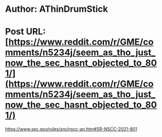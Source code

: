 # Author: AThinDrumStick
# Post URL: [https://www.reddit.com/r/GME/comments/n5234j/seem_as_tho_just_now_the_sec_hasnt_objected_to_801/](https://www.reddit.com/r/GME/comments/n5234j/seem_as_tho_just_now_the_sec_hasnt_objected_to_801/)


https://www.sec.gov/rules/sro/nscc-an.htm#SR-NSCC-2021-801